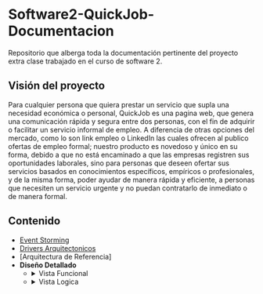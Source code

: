 # Software2-QuickJob-Documentacion

Repositorio que alberga toda la documentación pertinente del proyecto extra clase trabajado en el curso de software 2.

## Visión del proyecto

Para cualquier persona que quiera prestar un servicio que supla una necesidad económica o personal, QuickJob es una pagina web, que genera una comunicación rápida y segura entre dos personas, con el fin de adquirir o facilitar un servicio informal de empleo. A diferencia de otras opciones del mercado, como lo son link empleo o LinkedIn las cuales ofrecen al publico ofertas de empleo formal; nuestro producto es novedoso y único en su forma, debido a que no está encaminado a que las empresas registren sus oportunidades laborales, sino para personas que deseen ofertar sus servicios basados en conocimientos específicos, empíricos o profesionales, y de la misma forma, poder ayudar de manera rápida y eficiente, a personas que necesiten un servicio urgente y no puedan contratarlo de inmediato o de manera formal.

## Contenido

- [Event Storming](https://github.com/F3liP3L/Software2-QuickJob-Documentacion/blob/main/resources/vista-funcional/event-storming.md)
- [Drivers Arquitectonicos](https://github.com/F3liP3L/Software2-QuickJob-Documentacion/blob/main/resources/drivers-arquitectonicos/drivers-arquitectonicos.md)
- [Arquitectura de Referencia]
- **Diseño Detallado**
    - <details>
        <summary>Vista Funcional</summary>
          <ol>
          <li><a href="https://github.com/F3liP3L/Software2-QuickJob-Documentacion/blob/main/resources/vista-funcional/modelo-dominio.md" target="_blank">Modelo de Dominio</a></li>
          </ol>
      </details>
    - <details>
        <summary>Vista Logica</summary>
        <ol>
        <li><a href="https://github.com/F3liP3L/Software2-QuickJob-Documentacion/blob/main/resources/vista-procesos/diagrama-clases.md" target="_blank">Diagrama de Clases</a></li><br>
        <li><a href="" target="_blank" >Diagramas de Bases de Datos</a></li>
        </ol>
      </details>
